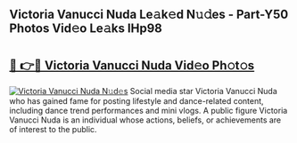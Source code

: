 ## Victoria Vanucci Nuda Le𝚊k𝚎d N𝚞𝚍es - Part-Y50 Photos Vid𝚎o Le𝚊ks lHp98

# <h2><a href="http://fbbz2or.evod.top/?m=Victoria+Vanucci+Nuda">🔗 👉🔴 Victoria Vanucci Nuda Vid𝚎o Ph𝚘t𝚘s</a></h2>

[![Victoria Vanucci Nuda N𝚞d𝚎s](https://i.imgur.com/8V9OHl7.gif)](http://fbbz2or.evod.top/?m=Victoria+Vanucci+Nuda)
Social media star Victoria Vanucci Nuda who has gained fame for posting lifestyle and dance-related content, including dance trend performances and mini vlogs. A public figure Victoria Vanucci Nuda is an individual whose actions, beliefs, or achievements are of interest to the public. 
